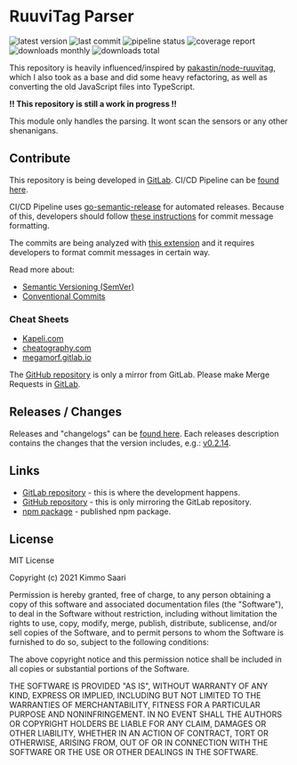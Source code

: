 # RuuviTag Parser

![latest version](https://img.shields.io/npm/v/ruuvitag-parser?label=version)
![last commit](https://img.shields.io/github/last-commit/kirbo/ruuvitag-parser.svg)
![pipeline status](https://img.shields.io/gitlab/pipeline/kirbo/ruuvitag-parser/master)
![coverage report](https://img.shields.io/gitlab/coverage/kirbo/ruuvitag-parser/master)
![downloads monthly](https://img.shields.io/npm/dm/ruuvitag-parser)
![downloads total](https://img.shields.io/npm/dt/ruuvitag-parser)

This repository is heavily influenced/inspired by [pakastin/node-ruuvitag](https://github.com/pakastin/node-ruuvitag),
which I also took as a base and did some heavy refactoring, as well as converting the old JavaScript files
into TypeScript.

**!! This repository is still a work in progress !!**

This module only handles the parsing. It wont scan the sensors or any other shenanigans.


## Contribute

This repository is being developed in [GitLab](https://gitlab.com/kirbo/ruuvitag-parser).
CI/CD Pipeline can be [found here](https://gitlab.com/kirbo/ruuvitag-parser/-/pipelines).

CI/CD Pipeline uses [go-semantic-release](https://github.com/go-semantic-release/semantic-release) for automated
releases. Because of this, developers should follow [these instructions](https://www.conventionalcommits.org/en/v1.0.0/#examples)
for commit message formatting.

The commits are being analyzed with [this extension](https://github.com/go-semantic-release/commit-analyzer-cz#how-the-commit-messages-are-analyzed)
and it requires developers to format commit messages in certain way.

Read more about:
- [Semantic Versioning (SemVer)](https://semver.org/#semantic-versioning-200)
- [Conventional Commits](https://www.conventionalcommits.org/en/v1.0.0/#summary)

### Cheat Sheets
- [Kapeli.com](https://kapeli.com/cheat_sheets/Conventional_Commits.docset/Contents/Resources/Documents/index)
- [cheatography.com](https://cheatography.com/albelop/cheat-sheets/conventional-commits/)
- [megamorf.gitlab.io](https://megamorf.gitlab.io/cheat-sheets/conventional-commits/)

The [GitHub repository](https://github.com/kirbo/ruuvitag-parser) is only a mirror from GitLab.
Please make Merge Requests in [GitLab](https://gitlab.com/kirbo/ruuvitag-parser/-/merge_requests).


## Releases / Changes

Releases and "changelogs" can be [found here](https://gitlab.com/kirbo/ruuvitag-parser/-/tags).
Each releases description contains the changes that the version includes, e.g.: [v0.2.14](https://gitlab.com/kirbo/ruuvitag-parser/-/tags/v0.2.14).


## Links

- [GitLab repository](https://gitlab.com/kirbo/ruuvitag-parser) - this is where the development happens.
- [GitHub repository](https://github.com/kirbo/ruuvitag-parser) - this is only mirroring the GitLab repository.
- [npm package](https://www.npmjs.com/package/ruuvitag-parser) - published npm package.


## License

MIT License

Copyright (c) 2021 Kimmo Saari

Permission is hereby granted, free of charge, to any person obtaining a copy of this software and associated documentation files (the "Software"),
to deal in the Software without restriction, including without limitation the rights to use, copy, modify, merge, publish, distribute, sublicense,
and/or sell copies of the Software, and to permit persons to whom the Software is furnished to do so, subject to the following conditions:

The above copyright notice and this permission notice shall be included in all copies or substantial portions of the Software.

THE SOFTWARE IS PROVIDED "AS IS", WITHOUT WARRANTY OF ANY KIND, EXPRESS OR IMPLIED, INCLUDING BUT NOT LIMITED TO THE WARRANTIES OF MERCHANTABILITY,
FITNESS FOR A PARTICULAR PURPOSE AND NONINFRINGEMENT. IN NO EVENT SHALL THE AUTHORS OR COPYRIGHT HOLDERS BE LIABLE FOR ANY CLAIM, DAMAGES OR OTHER
LIABILITY, WHETHER IN AN ACTION OF CONTRACT, TORT OR OTHERWISE, ARISING FROM, OUT OF OR IN CONNECTION WITH THE SOFTWARE OR THE USE OR OTHER DEALINGS
IN THE SOFTWARE.
